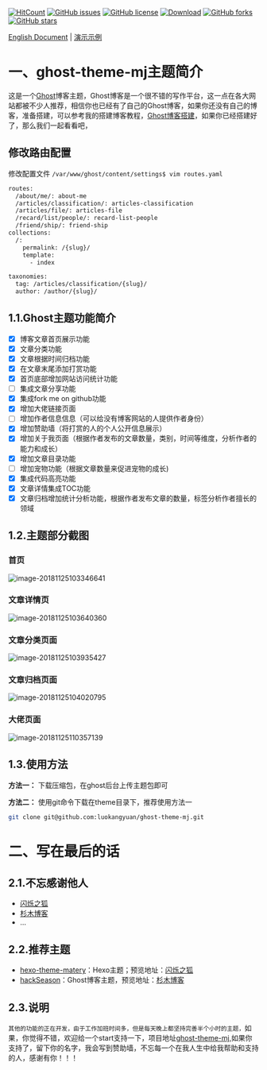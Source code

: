 [![HitCount](http://hits.dwyl.io/luokangyuan/ghost-theme-mj.svg)](http://hits.dwyl.io/luokangyuan/ghost-theme-mj)  [![GitHub issues](https://img.shields.io/github/issues/luokangyuan/ghost-theme-mj.svg)](https://github.com/luokangyuan/ghost-theme-mj/issues)  [![GitHub license](https://img.shields.io/github/license/luokangyuan/ghost-theme-mj.svg)](https://github.com/luokangyuan/ghost-theme-mj/blob/master/LICENSE)  [![Download](https://img.shields.io/badge/downloads-master-green.svg)](https://img.shields.io/badge/hexo-%3E%3D%203.0-blue.svg) [![GitHub forks](https://img.shields.io/github/forks/luokangyuan/ghost-theme-mjy.svg)](https://github.com/luokangyuan/ghost-theme-mj/network)  [![GitHub stars](https://img.shields.io/github/stars/luokangyuan/ghost-theme-mj.svg)](https://github.com/luokangyuan/ghost-theme-mj/stargazers)

[English Document](README.md) | [演示示例](http://luokangyuan.com/)

# 一、ghost-theme-mj主题简介

这是一个[Ghost](https://ghost.org)博客主题，Ghost博客是一个很不错的写作平台，这一点在各大网站都被不少人推荐，相信你也已经有了自己的Ghost博客，如果你还没有自己的博客，准备搭建，可以参考我的搭建博客教程，[Ghost博客搭建](http://luokangyuan.com/ghostbo-ke-an-zhuang/)，如果你已经搭建好了，那么我们一起看看吧，

## 修改路由配置

修改配置文件 `/var/www/ghost/content/settings$ vim routes.yaml `

```bash
routes:
  /about/me/: about-me
  /articles/classification/: articles-classification
  /articles/file/: articles-file
  /recard/list/people/: recard-list-people
  /friend/ship/: friend-ship
collections:
  /:
    permalink: /{slug}/
    template:
      - index

taxonomies:
  tag: /articles/classification/{slug}/
  author: /author/{slug}/

```

## 1.1.Ghost主题功能简介

- [x] 博客文章首页展示功能
- [x] 文章分类功能
- [x] 文章根据时间归档功能
- [x] 在文章末尾添加打赏功能
- [x] 首页底部增加网站访问统计功能
- [ ] 集成文章分享功能
- [x] 集成fork me on github功能
- [x] 增加大佬链接页面
- [ ] 增加作者信息信息（可以给没有博客网站的人提供作者身份）
- [x] 增加赞助墙（将打赏的人的个人公开信息展示）
- [x] 增加关于我页面（根据作者发布的文章数量，类别，时间等维度，分析作者的能力和成长）
- [x] 增加文章目录功能
- [ ] 增加宠物功能（根据文章数量来促进宠物的成长)
- [x] 集成代码高亮功能
- [x] 文章详情集成TOC功能
- [x] 文章归档增加统计分析功能，根据作者发布文章的数量，标签分析作者擅长的领域

## 1.2.主题部分截图

### 首页

![image-20181125103346641](http://image.luokangyuan.com/2018-11-25-023351.png)

### 文章详情页

![image-20181125103640360](http://image.luokangyuan.com/2018-11-25-023645.png)

### 文章分类页面

![image-20181125103935427](http://image.luokangyuan.com/2018-11-25-023939.png)

### 文章归档页面

![image-20181125104020795](http://image.luokangyuan.com/2018-11-25-024025.png)

### 大佬页面

![image-20181125110357139](http://image.luokangyuan.com/2018-11-25-030401.png)

## 1.3.使用方法

**方法一：** 下载压缩包，在ghost后台上传主题包即可

**方法二：** 使用git命令下载在theme目录下，推荐使用方法一

```bash
git clone git@github.com:luokangyuan/ghost-theme-mj.git
```

# 二、写在最后的话

## 2.1.不忘感谢他人

- [闪烁之狐](https://github.com/blinkfox)
- [杉木博客](http://w3more.cn/)
- ...

## 2.2.推荐主题

- [hexo-theme-matery](https://github.com/blinkfox/hexo-theme-matery)：Hexo主题；预览地址：[闪烁之狐](https://blinkfox.github.io/)
- [hackSeason](https://github.com/mrbin1573/hackSeason)：Ghost博客主题，预览地址：[杉木博客](http://w3more.cn/)

## 2.3.说明

`其他的功能的正在开发，由于工作加班时间多，但是每天晚上都坚持完善半个小时的主题，`如果，你觉得不错，欢迎给一个start支持一下，项目地址[ghost-theme-mj](https://github.com/luokangyuan/ghost-theme-mj),如果你支持了，留下你的名字，我会写到赞助墙，不忘每一个在我人生中给我帮助和支持的人，感谢有你！！！
